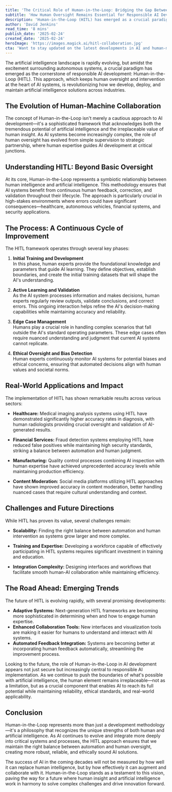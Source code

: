 ```yaml
---
title: 'The Critical Role of Human-in-the-Loop: Bridging the Gap Between AI Potential and Real-World Implementation'
subtitle: 'How Human Oversight Remains Essential for Responsible AI Development'
description: 'Human-in-the-Loop (HITL) has emerged as a crucial paradigm in responsible AI development, keeping human oversight at the heart of AI systems. This approach ensures continuous human feedback and validation throughout AI systems\' lifecycle, proving particularly valuable in high-stakes environments like healthcare and financial services. The HITL framework operates through key phases including initial training, active learning, edge case management, and ethical oversight, demonstrating remarkable results across various sectors while facing challenges in scalability and integration.'
author: 'David Jenkins'
read_time: '8 mins'
publish_date: '2025-02-24'
created_date: '2025-02-24'
heroImage: 'https://images.magick.ai/hitl-collaboration.jpg'
cta: 'Want to stay updated on the latest developments in AI and human-machine collaboration? Follow us on LinkedIn for expert insights and analysis on the evolving landscape of Human-in-the-Loop AI implementation.'
---
```


The artificial intelligence landscape is rapidly evolving, but amidst the excitement surrounding autonomous systems, a crucial paradigm has emerged as the cornerstone of responsible AI development: Human-in-the-Loop (HITL). This approach, which keeps human oversight and intervention at the heart of AI systems, is revolutionizing how we develop, deploy, and maintain artificial intelligence solutions across industries.

## The Evolution of Human-Machine Collaboration

The concept of Human-in-the-Loop isn't merely a cautious approach to AI development—it's a sophisticated framework that acknowledges both the tremendous potential of artificial intelligence and the irreplaceable value of human insight. As AI systems become increasingly complex, the role of human oversight has evolved from simple supervision to strategic partnership, where human expertise guides AI development at critical junctions.

## Understanding HITL: Beyond Basic Oversight

At its core, Human-in-the-Loop represents a symbiotic relationship between human intelligence and artificial intelligence. This methodology ensures that AI systems benefit from continuous human feedback, correction, and validation throughout their lifecycle. The approach is particularly crucial in high-stakes environments where errors could have significant consequences—healthcare, autonomous vehicles, financial systems, and security applications.

## The Process: A Continuous Cycle of Improvement

The HITL framework operates through several key phases:

1. **Initial Training and Development**  
   In this phase, human experts provide the foundational knowledge and parameters that guide AI learning. They define objectives, establish boundaries, and create the initial training datasets that will shape the AI's understanding.

2. **Active Learning and Validation**  
   As the AI system processes information and makes decisions, human experts regularly review outputs, validate conclusions, and correct errors. This ongoing interaction helps refine the AI's decision-making capabilities while maintaining accuracy and reliability.

3. **Edge Case Management**  
   Humans play a crucial role in handling complex scenarios that fall outside the AI's standard operating parameters. These edge cases often require nuanced understanding and judgment that current AI systems cannot replicate.

4. **Ethical Oversight and Bias Detection**  
   Human experts continuously monitor AI systems for potential biases and ethical concerns, ensuring that automated decisions align with human values and societal norms.

## Real-World Applications and Impact

The implementation of HITL has shown remarkable results across various sectors:

- **Healthcare:** Medical imaging analysis systems using HITL have demonstrated significantly higher accuracy rates in diagnosis, with human radiologists providing crucial oversight and validation of AI-generated results.

- **Financial Services:** Fraud detection systems employing HITL have reduced false positives while maintaining high security standards, striking a balance between automation and human judgment.

- **Manufacturing:** Quality control processes combining AI inspection with human expertise have achieved unprecedented accuracy levels while maintaining production efficiency.

- **Content Moderation:** Social media platforms utilizing HITL approaches have shown improved accuracy in content moderation, better handling nuanced cases that require cultural understanding and context.

## Challenges and Future Directions

While HITL has proven its value, several challenges remain:

- **Scalability:** Finding the right balance between automation and human intervention as systems grow larger and more complex.

- **Training and Expertise:** Developing a workforce capable of effectively participating in HITL systems requires significant investment in training and education.

- **Integration Complexity:** Designing interfaces and workflows that facilitate smooth human-AI collaboration while maintaining efficiency.

## The Road Ahead: Emerging Trends

The future of HITL is evolving rapidly, with several promising developments:

- **Adaptive Systems:** Next-generation HITL frameworks are becoming more sophisticated in determining when and how to engage human expertise.
- **Enhanced Collaboration Tools:** New interfaces and visualization tools are making it easier for humans to understand and interact with AI systems.
- **Automated Feedback Integration:** Systems are becoming better at incorporating human feedback automatically, streamlining the improvement process.

Looking to the future, the role of Human-in-the-Loop in AI development appears not just secure but increasingly central to responsible AI implementation. As we continue to push the boundaries of what's possible with artificial intelligence, the human element remains irreplaceable—not as a limitation, but as a crucial component that enables AI to reach its full potential while maintaining reliability, ethical standards, and real-world applicability.

## Conclusion

Human-in-the-Loop represents more than just a development methodology—it's a philosophy that recognizes the unique strengths of both human and artificial intelligence. As AI continues to evolve and integrate more deeply into critical systems and processes, the HITL approach ensures that we maintain the right balance between automation and human oversight, creating more robust, reliable, and ethically sound AI solutions.

The success of AI in the coming decades will not be measured by how well it can replace human intelligence, but by how effectively it can augment and collaborate with it. Human-in-the-Loop stands as a testament to this vision, paving the way for a future where human insight and artificial intelligence work in harmony to solve complex challenges and drive innovation forward.